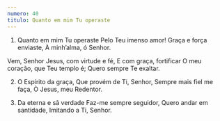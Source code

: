 ```yaml
---
numero: 40
titulo: Quanto em mim Tu operaste
---
```

1. Quanto em mim Tu operaste
Pelo Teu imenso amor!
Graça e força enviaste,
À minh’alma, ó Senhor.

Vem, Senhor Jesus, com virtude e fé,
E com graça, fortificar
O meu coração, que Teu templo é;
Quero sempre Te exaltar.

2. O Espírito da graça,
Que provém de Ti, Senhor,
Sempre mais fiel me faça,
Ò Jesus, meu Redentor.

3. Da eterna e sã verdade
Faz-me sempre seguidor,
Quero andar em santidade,
Imitando a Ti, Senhor.
